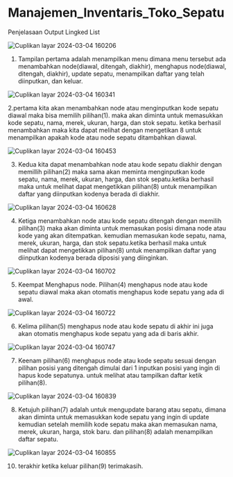 # Manajemen_Inventaris_Toko_Sepatu
Penjelasaan Output Lingked List

![Cuplikan layar 2024-03-04 160206](https://github.com/Fitriani6/Manajemen_Inventaris_Toko_Sepatu/assets/144803436/00d92181-a637-454a-ba7d-3fa86f500fcf)

1. Tampilan pertama adalah menampilkan menu dimana menu tersebut ada menambahkan node(diawal, ditengah, diakhir), menghapus node(diawal, ditengah, diakhir), update sepatu, menampilkan daftar yang telah diinputkan, dan keluar.

![Cuplikan layar 2024-03-04 160341](https://github.com/Fitriani6/Manajemen_Inventaris_Toko_Sepatu/assets/144803436/9b695967-05f5-411e-9dd2-b1ed9a559c3c)

2.pertama kita akan menambahkan node atau menginputkan kode sepatu diawal maka bisa memilih pilihan(1). maka akan diminta untuk memasukkan kode sepatu, nama, merek, ukuran, harga, dan stok sepatu. ketika berhasil menambahkan maka kita dapat melihat dengan mengetikan 8 untuk menampilkan apakah kode atau node sepatu ditambahkan diawal.

![Cuplikan layar 2024-03-04 160453](https://github.com/Fitriani6/Manajemen_Inventaris_Toko_Sepatu/assets/144803436/ba28b791-7475-4f65-bf96-d7d1932560bf)

3. Kedua kita dapat menambahkan node atau kode sepatu diakhir dengan memillih pilihan(2) maka sama akan meminta menginputkan kode sepatu, nama, merek, ukuran, harga, dan stok sepatu.ketika berhasil maka untuk melihat dapat mengetikkan pilihan(8) untuk menampilkan daftar yang diinputkan kodenya berada di diakhir.
   
![Cuplikan layar 2024-03-04 160628](https://github.com/Fitriani6/Manajemen_Inventaris_Toko_Sepatu/assets/144803436/3e5e39b6-898d-4e97-9f1c-df9ad41e7787)

4. Ketiga menambahkan node atau kode sepatu ditengah dengan memilih pilihan(3) maka akan diminta untuk memasukan posisi dimana node atau kode yang akan ditempatkan. kemudian memasukan kode sepatu, nama, merek, ukuran, harga, dan stok sepatu.ketika berhasil maka untuk melihat dapat mengetikkan pilihan(8) untuk menampilkan daftar yang diinputkan kodenya berada diposisi yang diinginkan.

![Cuplikan layar 2024-03-04 160702](https://github.com/Fitriani6/Manajemen_Inventaris_Toko_Sepatu/assets/144803436/079528e9-63ae-4313-a72d-9ab6c7bcc220)

5. Keempat Menghapus node. Pilihan(4) menghapus node atau kode sepatu diawal maka akan otomatis menghapus kode sepatu yang ada di awal.
   
![Cuplikan layar 2024-03-04 160722](https://github.com/Fitriani6/Manajemen_Inventaris_Toko_Sepatu/assets/144803436/ae6f1abb-eda4-4314-afc2-4d94bae75737)

6. Kelima pilihan(5) menghapus node atau kode sepatu di akhir ini juga akan otomatis menghapus kode sepatu yang ada di baris akhir.
   
![Cuplikan layar 2024-03-04 160747](https://github.com/Fitriani6/Manajemen_Inventaris_Toko_Sepatu/assets/144803436/afaaf9e7-4e6f-4631-8b63-2e26473171f8)

7. Keenam pilihan(6) menghapus node atau kode sepatu sesuai dengan pilihan posisi yang ditengah dimulai dari 1 inputkan posisi yang ingin di hapus kode sepatunya. untuk melihat atau tampilkan daftar ketik pilihan(8).
   
![Cuplikan layar 2024-03-04 160839](https://github.com/Fitriani6/Manajemen_Inventaris_Toko_Sepatu/assets/144803436/77af588b-041a-4ee2-9367-ce6dc6aa4d83)

8. Ketujuh pilihan(7) adalah untuk mengupdate barang atau sepatu, dimana akan diminta untuk memasukkan kode sepatu yang ingin di update kemudian setelah memilih kode sepatu maka akan memasukan nama, merek, ukuran, harga, stok baru. dan pilihan(8) adalah menampilkan daftar sepatu.
   
![Cuplikan layar 2024-03-04 160855](https://github.com/Fitriani6/Manajemen_Inventaris_Toko_Sepatu/assets/144803436/ca34b47f-7db8-4f76-8c13-349f34f9b6f7)
   
10. terakhir ketika keluar pilihan(9) terimakasih.
